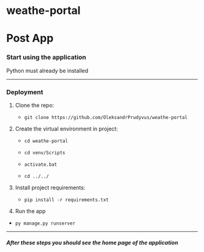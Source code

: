 # weathe-portal
# Post App

### Start using the application

Python must already be installed
***
### Deployment

1. Clone the repo: 
   
   * `git clone https://github.com/OleksandrPrudyvus/weathe-portal`
    
2. Create the virtual environment in project:

   * `cd weathe-portal`
   
   * `cd venv/Scripts`
   
   * `activate.bat`

   * `cd ../../`
   
3. Install project requirements:

   * `pip install -r requirements.txt`

4. Run the app
  
  * `py manage.py runserver`
  
***
##### After these steps you should see the home page of the application

